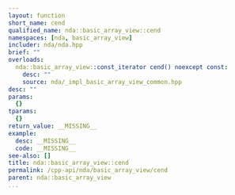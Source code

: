 ```yaml
---
layout: function
short_name: cend
qualified_name: nda::basic_array_view::cend
namespaces: [nda, basic_array_view]
includer: nda/nda.hpp
brief: ""
overloads:
  nda::basic_array_view::const_iterator cend() noexcept const:
    desc: ""
    source: nda/_impl_basic_array_view_common.hpp
desc: ""
params:
  {}
tparams:
  {}
return_value: __MISSING__
example:
  desc: __MISSING__
  code: __MISSING__
see-also: []
title: nda::basic_array_view::cend
permalink: /cpp-api/nda/basic_array_view/cend
parent: nda::basic_array_view
...
```



